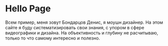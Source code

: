 # Hello Page

Всем пример, меня зовут Бондарцов Денис, я моушн дизайнер. На этом сайте я буду систематизировать свои знания, с упором в сфере видеографики и дизайна. На объективность и глубину не расчитываю, только то что самому интересно и полезно.